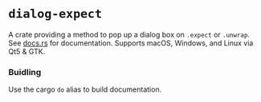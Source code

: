# `dialog-expect`
A crate providing a method to pop up a dialog box on `.expect` or `.unwrap`. See [docs.rs](https://docs.rs/dialog-expect) for documentation. Supports macOS, Windows, and Linux via Qt5 & GTK.

### Buidling
Use the cargo `do` alias to build documentation.